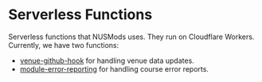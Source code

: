 # Serverless Functions

Serverless functions that NUSMods uses. They run on Cloudflare Workers.
Currently, we have two functions:

- [venue-github-hook](./nusmods-venue-github-hook/) for handling venue data updates.
- [module-error-reporting](./nusmods-module-error-reporting/) for handling course error reports.

